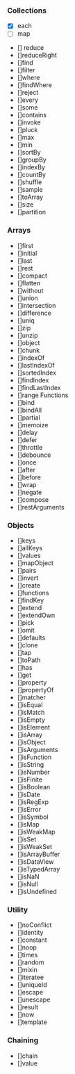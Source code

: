 ### Collections
- [x] each
- [ ] map
- [] reduce
- []reduceRight
- []find
- []filter
- []where
- []findWhere
- []reject
- []every
- []some
- []contains
- []invoke
- []pluck
- []max
- []min
- []sortBy
- []groupBy
- []indexBy
- []countBy
- []shuffle
- []sample
- []toArray
- []size
- []partition
### Arrays
- []first
- []initial
- []last
- []rest
- []compact
- []flatten
- []without
- []union
- []intersection
- []difference
- []uniq
- []zip
- []unzip
- []object
- []chunk
- []indexOf
- []lastIndexOf
- []sortedIndex
- []findIndex
- []findLastIndex
- []range
Functions
- []bind
- []bindAll
- []partial
- []memoize
- []delay
- []defer
- []throttle
- []debounce
- []once
- []after
- []before
- []wrap
- []negate
- []compose
- []restArguments
### Objects
- []keys
- []allKeys
- []values
- []mapObject
- []pairs
- []invert
- []create
- []functions
- []findKey
- []extend
- []extendOwn
- []pick
- []omit
- []defaults
- []clone
- []tap
- []toPath
- []has
- []get
- []property
- []propertyOf
- []matcher
- []isEqual
- []isMatch
- []isEmpty
- []isElement
- []isArray
- []isObject
- []isArguments
- []isFunction
- []isString
- []isNumber
- []isFinite
- []isBoolean
- []isDate
- []isRegExp
- []isError
- []isSymbol
- []isMap
- []isWeakMap
- []isSet
- []isWeakSet
- []isArrayBuffer
- []isDataView
- []isTypedArray
- []isNaN
- []isNull
- []isUndefined
### Utility
- []noConflict
- []identity
- []constant
- []noop
- []times
- []random
- []mixin
- []iteratee
- []uniqueId
- []escape
- []unescape
- []result
- []now
- []template
### Chaining
- []chain
- []value